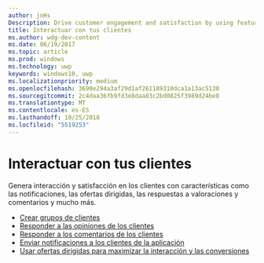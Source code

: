 ```yaml
---
author: jnHs
Description: Drive customer engagement and satisfaction by using features like notifications, targeted offers, responding to reviews and feedback, and more.
title: Interactuar con tus clientes
ms.author: wdg-dev-content
ms.date: 06/19/2017
ms.topic: article
ms.prod: windows
ms.technology: uwp
keywords: windows10, uwp
ms.localizationpriority: medium
ms.openlocfilehash: 3690e294a3af29d1af261189310dca1a13ac5130
ms.sourcegitcommit: 2c4daa36fb9fd3e8daa83c2bd0825f3989d24be8
ms.translationtype: MT
ms.contentlocale: es-ES
ms.lasthandoff: 10/25/2018
ms.locfileid: "5519253"
---
```

# <a name="engage-with-your-customers"></a>Interactuar con tus clientes

Genera interacción y satisfacción en los clientes con características como las notificaciones, las ofertas dirigidas, las respuestas a valoraciones y comentarios y mucho más.

-   [Crear grupos de clientes](create-customer-groups.md)
-   [Responder a las opiniones de los clientes](respond-to-customer-reviews.md)
-   [Responder a los comentarios de los clientes](respond-to-customer-feedback.md)
-   [Enviar notificaciones a los clientes de la aplicación](send-push-notifications-to-your-apps-customers.md)
-   [Usar ofertas dirigidas para maximizar la interacción y las conversiones](use-targeted-offers-to-maximize-engagement-and-conversions.md)

 
